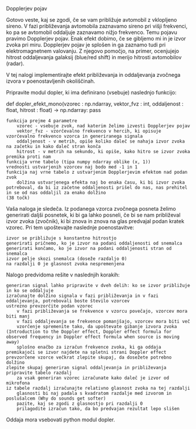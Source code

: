 Dopplerjev pojav

Gotovo veste, kaj se zgodi, če se vam približuje avtomobil z vklopljeno sireno. V fazi približevanja avtomobila zaznavamo sireno pri višji frekvenci, ko pa se avtomobil oddaljuje zaznavamo nižjo frekvenco. Temu pojavu pravimo Dopplerjev pojav. Enak efekt dobimo, če se gibljemo mi in je izvor zvoka pri miru. Dopplerjev pojav je splošen in ga zaznamo tudi pri elektromagnetnem valovanju. Z njegovo pomočjo, na primer, ocenjujejo hitrost oddaljevanja galaksij (blue/red shift) in merijo hitrosti avtomobilov (radar).

V tej nalogi implementirajte efekt približevanja in oddaljevanja zvočnega izvora v poenostavljenih okoliščinah.

Pripravite modul dopler, ki ima definirano (vsebuje) naslednjo funkcijo:

def dopler_efekt_mono(vzorec : np.ndarray, vektor_fvz : int, oddaljenost : float, hitrost : float) -> np.ndarray:
    pass

    funkcija prejme 4 parametre
        vzorec - vsebuje zvok, nad katerim želimo izvesti Dopplerjev pojav
        vektor_fvz - vzorčevalno frekvenco v hercih, ki opisuje vzorčevalno frekvenco vzorca in generiranega signala
        oddaljenost - v metrih, opiše koliko daleč se nahaja izvor zvoka na začetku in kako daleč stran konča
        hitrost - v metrih na sekundo, ki opiše, kako hitro se izvor zvoka premika proti nam
    funkcija vrne tabelo (tipa numpy ndarray oblike (x, 1))
    vrednosti ustvarjenih vzorcev naj bodo med -1 in 1
    funkcija naj vrne tabelo z ustvarjenim Dopplerjevim efektom nad podan zvok
        dolžina ustvarjenega efekta naj bo enaka času, ki bi izvor zvoka potreboval, da bi iz začetne oddaljenosti prišel do nas, nas prehitel in se od nas oddaljil za enako dolžino
    (38 točk)

Vaša naloga je sledeča. Iz podanega vzorca zvočnega posneta želimo generirati daljši posnetek, ki bi ga lahko posneli, če bi se nam približeval izvor zvoka (zvočnik), ki bi znova in znova na glas predvajal podan kratek vzorec. Pri tem upoštevajte naslednje poenostavitve:

    izvor se približuje s konstantno hitrostjo
    generirati pričnemo, ko je izvor na podani oddaljenosti od snemalca
    generirati končamo, ko je izvor na podani oddaljenosti stran od snemalca
    izvor pelje skozi snemalca (doseže razdaljo 0)
    na razdalji 0 je glasnost zvoka nespremenjena

Nalogo predvidoma rešite v naslednjih korakih:

    generiran signal lahko pripravite v dveh delih: ko se izvor približuje in ko se oddaljuje
    izračunajte dolžino signala v fazi približevanja in v fazi oddaljevanja, potrebovali boste število vzorcev
    ustrezno prevzorčite podan vzorec
        v fazi približevanja se frekvence v vzorcu povečajo, vzorcev mora biti manj
        v fazi oddaljevanja se frekvence pomanjšajo, vzorcev mora biti več
        vzorčenje spremenite tako, da upoštevate gibanje izvora zvoka (Introduction to the Doppler effect, Doppler effect formula for observed frequency in Doppler effect formula when source is moving away)
        splošno enačbo za izračun frekvence zvoka, ki ga oddaja premikajoči se izvor najdete na spletni strani Doppler effect
    prevzorčene vzorce večkrat zlepite skupaj, da dosežete potrebno dolžino
    zlepite skupaj generiran signal oddaljevanja in približevanja
    pripravite tabelo razdalj
        za vsak generiran vzorec izračunate kako daleč je izvor od mikrofona
    iz tabele razdalj izračunajte relativno glasnost zvoka na tej razdalji
        glasnosti bi naj padala s kvadratom razdalje med izvorom in poslušalcem (Why do sounds get softer)
        pazite, kaj se zgodi z glasnostjo pri razdalji 0
        prilagodite izračun tako, da bo predvajan rezultat lepo slišen

Oddaja mora vsebovati python modul dopler.